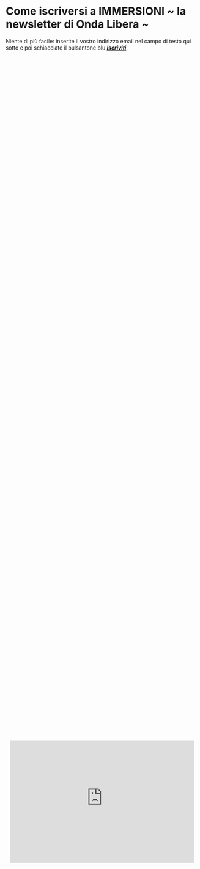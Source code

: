 # Come iscriversi a IMMERSIONI ~ la newsletter di Onda Libera ~

Niente di più facile: inserite il vostro indirizzo email nel campo di testo qui sotto e poi schiacciate il pulsantone blu *[**Iscriviti**](https://yuridiprodo.substack.com)*.

<div style="display: flex; justify-content: center; align-items: center; height: 100%; width: 100%;">
    <iframe src="https://yuridiprodo.substack.com/embed" width="480" height="320" style="border:1px solid #EEE; background:white;" frameborder="0" scrolling="no"></iframe>
</div>


---

# Archivio newsletter precedenti

Qui sotto trovate invece una copia delle newsletter che ho già inviato; dalla più alla meno recente.

- [[06|Numero ~06: La lobby dei cristiani e l'IA da ridimensionare]]
- [[05|Numero ~05: OMS, ovvero Ogni Minuto Sbagliamo. Oppure era Ogni Malanno è Sospetto?]]
- [[04|Numero ~04: Quelli bravi in orbita, la borsetta da guerra, i giovanotti al conclave]]
- [[03|Numero ~03: La Seconda Giornata della Memoria, Sapiens³ e struzzi]]
- [[02|Numero ~02: Ieri Terzani, oggi Barbero, domani IA]]
- [[01|Numero ~01: Pronti, partenza, via!]]